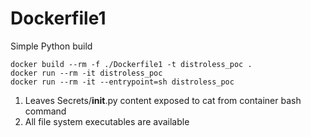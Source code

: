 # Dockerfile1

Simple Python build

```
docker build --rm -f ./Dockerfile1 -t distroless_poc .
docker run --rm -it distroless_poc
docker run --rm -it --entrypoint=sh distroless_poc
```

1) Leaves Secrets/__init__.py content exposed to cat from container bash command
2) All file system executables are available


